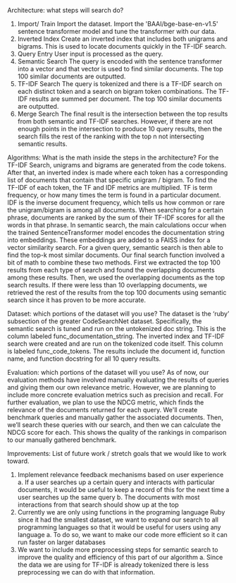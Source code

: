 Architecture: what steps will search do?
1. Import/ Train
  Import the dataset.
  Import the 'BAAI/bge-base-en-v1.5' sentence transformer model and tune the transformer with our data.
2. Inverted Index
  Create an inverted index that includes both unigrams and bigrams. This is used to locate documents quickly in the TF-IDF search.
3. Query Entry
  User input is processed as the query.
4. Semantic Search
  The query is encoded with the sentence transformer into a vector and that vector is used to find similar documents. The top 100 similar documents are outputted.
5. TF-IDF Search
  The query is tokenized and there is a TF-IDF search on each distinct token and a search on bigram token combinations. The TF-IDF results are summed per document. The top 100 similar documents are outputted.
6. Merge Search
  The final result is the intersection between the top results from both semantic and TF-IDF searches. However, if there are not enough points in the intersection to produce 10 query results, then the search fills the rest of the ranking with the top n not intersecting semantic results.




Algorithms: What is the math inside the steps in the architecture?
	For the TF-IDF Search, unigrams and bigrams are generated from the code tokens. After that, an inverted index is made where each token has a corresponding list of documents that contain that specific unigram / bigram. To find the TF-IDF of each token, the TF and IDF metrics are multiplied. TF is term frequency, or how many times the term is found in a particular document. IDF is the inverse document frequency, which tells us how common or rare the unigram/bigram is among all documents. When searching for a certain phrase, documents are ranked by the sum of their TF-IDF scores for all the words in that phrase.
	In semantic search, the main calculations occur when the trained SentenceTransformer model encodes the documentation string into embeddings. These embeddings are added to a FAISS index for a vector similarity search. For a given query, semantic search is then able to find the top-k most similar documents.
	Our final search function involved a bit of math to combine these two methods. First we extracted the top 100 results from each type of search and found the overlapping documents among these results. Then, we used the overlapping documents as the top search results. If there were less than 10 overlapping documents, we retrieved the rest of the results from the top 100 documents using semantic search since it has proven to be more accurate. 



Dataset: which portions of the dataset will you use?
	The dataset is the ‘ruby’ subsection of the greater CodeSearchNet dataset. Specifically, the semantic search is tuned and run on the untokenized doc string. This is the column labeled func_documentation_string. The inverted index and TF-IDF search were created and are run on the tokenized code itself. This column is labeled func_code_tokens. The results include the document id, function name, and function docstring for all 10 query results.



Evaluation: which portions of the dataset will you use?
	As of now, our evaluation methods have involved manually evaluating the results of queries and giving them our own relevance metric. However, we are planning to include more concrete evaluation metrics such as precision and recall. For further evaluation, we plan to use the NDCG metric, which finds the relevance of the documents returned for each query. We'll create benchmark queries and manually gather the associated documents. Then, we’ll search these queries with our search, and then we can calculate the NDCG score for each. This shows the quality of the rankings in comparison to our manually gathered benchmark. 



Improvements: List of future work / stretch goals that we would like to work toward.
1. Implement relevance feedback mechanisms based on user experience
  a. If a user searches up a certain query and interacts with particular documents, it would be useful to keep a record of this for the next time a user searches up the same query
  b. The documents with most interactions from that search should show up at the top
2. Currently we are only using functions in the programing language Ruby since it had the smallest dataset, we want to expand our search to all programming languages so that it would be useful for users using any language
  a. To do so, we want to make our code more efficient so it can run faster on larger databases
3. We want to include more preprocessing steps for semantic search to improve the quality and efficiency of this part of our algorithm
  a. Since the data we are using for TF-IDF is already tokenized there is less preprocessing we can do with that information.
